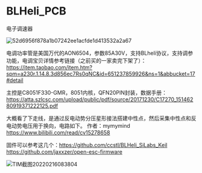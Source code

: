 # BLHeli_PCB
电子调速器

![52d6956f878a1b07242ee1acfde1d413532a2a67](https://user-images.githubusercontent.com/23308519/154173732-00506f0b-0cb6-40c0-af47-41fc56f9dad1.png)

电调功率管是美国万代的AON6504，参数85A30V，支持BLheli协议，支持调参功能，电调宝贝详情参考链接（之前买的一家卖完下架了）：https://item.taobao.com/item.htm?spm=a230r.1.14.8.3d856ec7Rs0qNC&id=651237859926&ns=1&abbucket=17#detail

主控是C8051F330-GMR，8051内核，QFN20PIN封装，数据手册：https://atta.szlcsc.com/upload/public/pdf/source/20171230/C17270_15146280919371222125.pdf

大概看了下走线，是通过反电动势分压星形接法搭建中性点，然后采集中性点和反电动势电压用于换向，电路如下。 
作者：mymymind https://www.bilibili.com/read/cv15278658

固件可以参考这几个：https://github.com/ccstl/BLHeli_SiLabs_Keil
https://github.com/jaxxzer/open-esc-firmware

![TIM截图20220216083804](https://user-images.githubusercontent.com/23308519/154173876-f352697f-bd9e-4922-b269-6c3cfd3dbbba.jpg)

